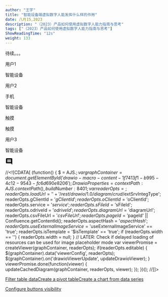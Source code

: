 ```yaml
---
author: "王宇"
title: "智能设备端虚拟数字人能发挥什么样的作用"
date: 八月15,2023
description: "（2023）产品如何使用虚拟数字人能力指南与思考"
tags: ["（2023）产品如何使用虚拟数字人能力指南与思考"]
ShowReadingTime: "12s"
weight: 133
---
```

待续。。。

用户1

  
智能设备

用户2

  
手机

  
智能设备

触摸

触摸

用户3

  
智能设备

![](data:image/svg+xml;base64,PHN2ZyB4bWxucz0iaHR0cDovL3d3dy53My5vcmcvMjAwMC9zdmciIHdpZHRoPSIyNCIgaGVpZ2h0PSIyNCIgdmlld0JveD0iMCAwIDI0IDI0Ij48cGF0aCBkPSJNMjEuOTkgNGMwLTEuMS0uODktMi0xLjk5LTJINGMtMS4xIDAtMiAuOS0yIDJ2MTJjMCAxLjEuOSAyIDIgMmgxNGw0IDQtLjAxLTE4ek0xOCAxNEg2di0yaDEydjJ6bTAtM0g2VjloMTJ2MnptMC0zSDZWNmgxMnYyeiIvPjxwYXRoIGQ9Ik0wIDBoMjR2MjRIMHoiIGZpbGw9Im5vbmUiLz48L3N2Zz4= "显示评论")

//<!\[CDATA\[ (function() { $ = AJS.$; var graphContainer = document.getElementById('drawio-macro-content-1f7413f1-b995-4c12-9543-fc6d690e8206'); DrawioProperties = { contextPath : AJS.contextPath(), buildNumber : 8401 }; var readerOpts = {}; readerOpts.loadUrl = '' + '/rest/drawio/1.0/diagram/crud/%E8%AE%BE%E5%A4%87%E6%8E%A7%E5%88%B6/105279377?revision=2'; readerOpts.imageUrl = '' + '/download/attachments/105279377/设备控制.png' + '?version=2&api=v2'; readerOpts.editUrl = '' + '/plugins/drawio/addDiagram.action?ceoId=105279377&owningPageId=105279377&diagramName=%E8%AE%BE%E5%A4%87%E6%8E%A7%E5%88%B6&revision=2'; readerOpts.editable = true; readerOpts.canComment = true; readerOpts.stylePath = STYLE\_PATH; readerOpts.stencilPath = STENCIL\_PATH; readerOpts.imagePath = IMAGE\_PATH + '/reader'; readerOpts.border = true; readerOpts.width = '600'; readerOpts.simpleViewer = false; readerOpts.tbstyle = 'top'; readerOpts.links = 'auto'; readerOpts.lightbox = true; readerOpts.resourcePath = ATLAS\_RESOURCE\_BASE + '/resources/viewer'; readerOpts.disableButtons = false; readerOpts.zoomToFit = true; readerOpts.language = 'zh'; readerOpts.licenseStatus = 'OK'; readerOpts.contextPath = AJS.contextPath(); readerOpts.diagramName = decodeURIComponent('%E8%AE%BE%E5%A4%87%E6%8E%A7%E5%88%B6'); readerOpts.diagramDisplayName = ''; readerOpts.aspect = ''; readerOpts.ceoName = '智能设备端虚拟数字人能发挥什么样的作用'; readerOpts.attVer = '2'; readerOpts.attId = '105280177'; readerOpts.lastModifierName = '王宇'; readerOpts.lastModified = '2023-08-15 20:42:21.573'; readerOpts.creatorName = '王宇'; //Embed macro specific info readerOpts.extSrvIntegType = '$extSrvIntegType'; readerOpts.gClientId = '$gClientId'; readerOpts.oClientId = '$oClientId'; readerOpts.service = '$service'; readerOpts.sFileId = '$sFileId'; readerOpts.odriveId = '$odriveId'; readerOpts.diagramUrl = '$diagramUrl'; readerOpts.csvFileUrl = '$csvFileUrl'; readerOpts.pageId = '$pageId' || Confluence.getContentId(); readerOpts.aspectHash = '$aspectHash'; readerOpts.useExternalImageService = '$useExternalImageService' == 'true'; readerOpts.isTemplate = '$isTemplate' == 'true'; if (readerOpts.width == '') { readerOpts.width = null; } // LATER: Check if delayed loading of resources can be used for image placeholder mode var viewerPromise = createViewer(graphContainer, readerOpts); if(readerOpts.editable) { $(graphContainer).data('viewerConfig', readerOpts); $(graphContainer).on('drawioViewerUpdate', updateDrawioViewer); } viewerPromise.done(function(viewer) { updateCachedDiagram(graphContainer, readerOpts, viewer); }); })(); //\]\]>

[Filter table data](#)[Create a pivot table](#)[Create a chart from data series](#)

[Configure buttons visibility](/users/tfac-settings.action)